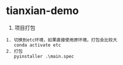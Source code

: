 # tianxian-demo
1. 项目打包
```
1. 切换到etc环境，如果直接使用原环境，打包会比较大
   conda activate etc
2. 打包
   pyinstaller .\main.spec
```